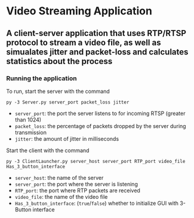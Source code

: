 # Video Streaming Application
## A client-server application that uses RTP/RTSP protocol to stream a video file, as well as simualates jitter and packet-loss and calculates statistics about the process
### Running the application
To run, start the server with the command

`py -3 Server.py server_port packet_loss jitter`
- `server_port`: the port the server listens to for incoming RTSP (greater than 1024)
- `packet_loss`: the percentage of packets dropped by the server during transmission
- `jitter`: the amount of jitter in milliseconds


Start the client with the command

`py -3 ClientLauncher.py server_host server_port RTP_port video_file Has_3_button_interface`
- `server_host`: the name of the server
- `server_port`: the port where the server is listening
- `RTP_port`: the port where RTP packets are received
- `video_file`: the name of the video file
- `Has_3_button_interface`: (`true`/`false`) whether to initialize GUI with 3-Button interface
